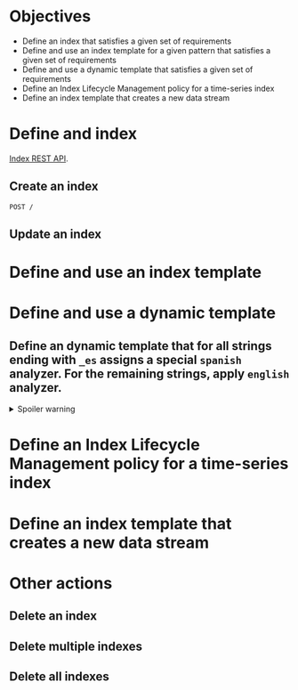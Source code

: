 # Objectives

* Define an index that satisfies a given set of requirements
* Define and use an index template for a given pattern that satisfies a given set of requirements
* Define and use a dynamic template that satisfies a given set of requirements
* Define an Index Lifecycle Management policy for a time-series index
* Define an index template that creates a new data stream

# Define and index

[Index REST API](https://www.elastic.co/guide/en/elasticsearch/reference/8.1/indices.html).

## Create an index

```
POST /

```

## Update an index



# Define and use an index template

# Define and use a dynamic template

## Define an dynamic template that for all strings ending with `_es` assigns a special `spanish` analyzer. For the remaining strings, apply `english` analyzer.

<details>
<summary>Spoiler warning</summary>

hello

</details>



# Define an Index Lifecycle Management policy for a time-series index

# Define an index template that creates a new data stream

# Other actions

## Delete an index

## Delete multiple indexes

## Delete all indexes

